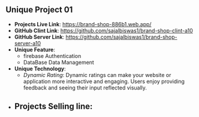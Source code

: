 ## Unique Project 01
- **Projects Live Link**: https://brand-shop-886b1.web.app/
- **GitHub Clint Link**: https://github.com/sajalbiswas1/brand-shop-clint-a10
- **GitHub Server Link**: https://github.com/sajalbiswas1/brand-shop-server-a10
- **Unique Feature**: 
   - firebase Authentication
   - DataBase Data Management
- **Unique Technology**:
    - *Dynamic Rating*: 
    Dynamic ratings can make your website or application more interactive and engaging. Users enjoy providing feedback and seeing their input reflected visually.
- **Projects Selling line**: 
    -  
